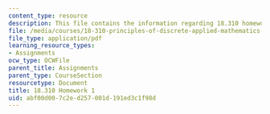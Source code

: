```yaml
---
content_type: resource
description: This file contains the information regarding 18.310 homework 1.
file: /media/courses/18-310-principles-of-discrete-applied-mathematics-fall-2013/abf00d007c2ed257001d191ed3c1f98d_MIT18_310F13_Homework1.pdf
file_type: application/pdf
learning_resource_types:
- Assignments
ocw_type: OCWFile
parent_title: Assignments
parent_type: CourseSection
resourcetype: Document
title: 18.310 Homework 1
uid: abf00d00-7c2e-d257-001d-191ed3c1f98d
---
```

